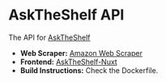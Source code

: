 # AskTheShelf API

The API for [AskTheShelf](https://www.asktheshelf.com) 

- **Web Scraper:** [Amazon Web Scraper](https://github.com/DanielYatali/Amazon-Web-Scraper)
- **Frontend:** [AskTheShelf-Nuxt](https://github.com/DanielYatali/AskTheShelf-Nuxt)
- **Build Instructions:** Check the Dockerfile.
